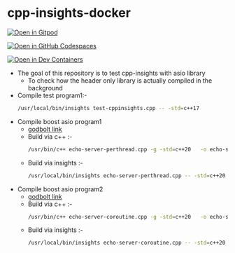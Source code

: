 # cpp-insights-docker

<a href="https://gitpod.io/#https://github.com/wahabshah/cpp-insights-docker" rel="nofollow noopener noreferrer" target="_blank" class="after:hidden"><img src="https://gitpod.io/button/open-in-gitpod.svg" alt="Open in Gitpod"></a>

[![Open in GitHub Codespaces](https://github.com/codespaces/badge.svg)](https://github.com/codespaces/new?hide_repo_select=true&ref=main&repo=667088999&machine=standardLinux32gb&devcontainer_path=.devcontainer%2Fdevcontainer.json&location=WestEurope)

[![Open in Dev Containers](https://img.shields.io/static/v1?label=Dev%20Containers&message=Open&color=blue&logo=visualstudiocode)](https://vscode.dev/redirect?url=vscode://ms-vscode-remote.remote-containers/cloneInVolume?url=https://github.com/wahabshah/cpp-insights-docker)

* The goal of this repository is to test cpp-insights with asio library
  * To check how the header only library is actually compiled in the background
* Compile test program1:-
    ```sh
    /usr/local/bin/insights test-cppinsights.cpp -- -std=c++17
    ```
* Compile boost asio program1
    * [godbolt link](https://godbolt.org/z/qene9v1We)
    * Build via c++ :-
       ```sh
       /usr/bin/c++ echo-server-perthread.cpp -g -std=c++20   -o echo-server-perthread1 -lpthread
       ```
    * Build via insights :-
       ```sh
       /usr/local/bin/insights echo-server-perthread.cpp -- -std=c++20 -lpthread
       ```
* Compile boost asio program2
    * [godbolt link](https://godbolt.org/z/vvhG6e31P)
    * Build via c++ :-
       ```sh
       /usr/bin/c++ echo-server-coroutine.cpp -g -std=c++20   -o echo-server-coroutine -lpthread
       ```
    * Build via insights :-
       ```sh
       /usr/local/bin/insights echo-server-coroutine.cpp -- -std=c++20 -lpthread
       ```
